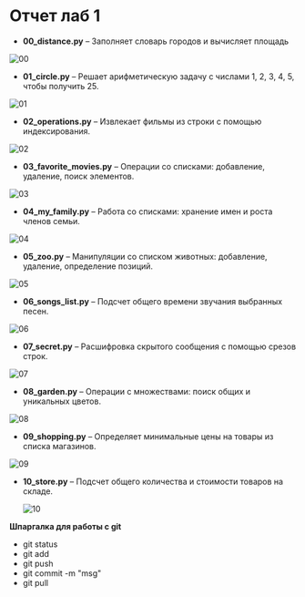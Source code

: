 # Отчет лаб 1

- **00_distance.py** – Заполняет словарь городов и вычисляет площадь

![00](https://github.com/user-attachments/assets/e79b9b2d-734a-4393-bde6-94a948e1db10)

- **01_circle.py** – Решает арифметическую задачу с числами 1, 2, 3, 4, 5, чтобы получить 25.

![01](https://github.com/user-attachments/assets/adea4c43-38d5-4bfe-852f-c064fb0ce6dd)

- **02_operations.py** – Извлекает фильмы из строки с помощью индексирования.
  
![02](https://github.com/user-attachments/assets/b7d7ba17-f56f-4eb8-bc45-c9d0e18ad75d)

  
- **03_favorite_movies.py** – Операции со списками: добавление, удаление, поиск элементов.
  
![03](https://github.com/user-attachments/assets/7cae6a22-947f-4607-b468-6915f69c23d8)

  
- **04_my_family.py** – Работа со списками: хранение имен и роста членов семьи.
  
![04](https://github.com/user-attachments/assets/e0116613-addb-4af0-89b4-a6e8a378c468)

  
- **05_zoo.py** – Манипуляции со списком животных: добавление, удаление, определение позиций.
  
![05](https://github.com/user-attachments/assets/27a23fec-8eae-4673-9e4c-1da125d84595)

  
- **06_songs_list.py** – Подсчет общего времени звучания выбранных песен.
  
![06](https://github.com/user-attachments/assets/68ac49b1-55d2-4d5a-aa2b-ab0d34741f8f)

  
- **07_secret.py** – Расшифровка скрытого сообщения с помощью срезов строк.
  
![07](https://github.com/user-attachments/assets/7d0e9719-a178-4b15-afd5-f9585165264b)

  
- **08_garden.py** – Операции с множествами: поиск общих и уникальных цветов.
  
![08](https://github.com/user-attachments/assets/51bc14fd-2d81-473c-841c-d68872516b6b)

  
- **09_shopping.py** – Определяет минимальные цены на товары из списка магазинов.
  
![09](https://github.com/user-attachments/assets/1d86a23c-9065-4c28-a371-5ebb87cbdc64)

  
- **10_store.py** – Подсчет общего количества и стоимости товаров на складе.
  
  ![10](https://github.com/user-attachments/assets/4a8d5df0-299f-4353-87a2-2d1a22b75062)

**Шпаргалка для работы с git**
 * git status
 * git add <file>
 * git push
 * git commit -m "msg"
 * git pull  

    

